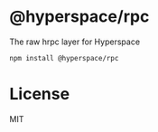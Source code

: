 # @hyperspace/rpc

The raw hrpc layer for Hyperspace

```
npm install @hyperspace/rpc
```

# License

MIT
